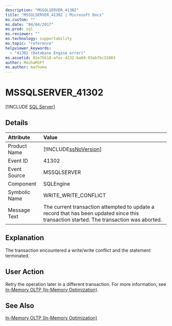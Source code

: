 ```yaml
---
description: "MSSQLSERVER_41302"
title: "MSSQLSERVER_41302 | Microsoft Docs"
ms.custom: ""
ms.date: "04/04/2017"
ms.prod: sql
ms.reviewer: ""
ms.technology: supportability
ms.topic: "reference"
helpviewer_keywords: 
  - "41302 (Database Engine error)"
ms.assetid: 01e75618-afec-4232-ba68-93ab7bc31003
author: MashaMSFT
ms.author: mathoma
---
```

# MSSQLSERVER_41302
 [!INCLUDE [SQL Server](../../includes/applies-to-version/sqlserver.md)]
  
## Details  
  
| Attribute | Value |  
| :-------- | :---- |  
|Product Name|[!INCLUDE[ssNoVersion](../../includes/ssnoversion-md.md)]|  
|Event ID|41302|  
|Event Source|MSSQLSERVER|  
|Component|SQLEngine|  
|Symbolic Name|WRITE_WRITE_CONFLICT|  
|Message Text|The current transaction attempted to update a record that has been updated since this transaction started. The transaction was aborted.|  
  
## Explanation  
The transaction encountered a write/write conflict and the statement terminated.  
  
## User Action  
Retry the operation later in a different transaction. For more information, see [In-Memory OLTP &#40;In-Memory Optimization&#41;](~/relational-databases/in-memory-oltp/in-memory-oltp-in-memory-optimization.md).  
  
## See Also  
[In-Memory OLTP &#40;In-Memory Optimization&#41;](~/relational-databases/in-memory-oltp/in-memory-oltp-in-memory-optimization.md)  
  
